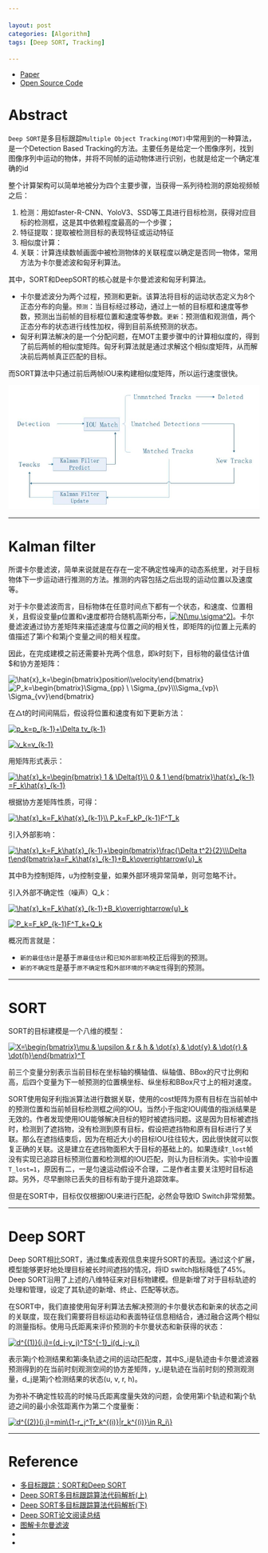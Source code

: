 ```yaml
---

layout: post
categories: [Algorithm]
tags: [Deep SORT, Tracking]

---
```


- [Paper](http://arxiv.org/pdf/1602.00763.pdf)
- [Open Source Code](https://github.com/abewley/sort)


# Abstract

`Deep SORT`是多目标跟踪`Multiple Object Tracking(MOT)`中常用到的一种算法，是一个Detection Based Tracking的方法。主要任务是给定一个图像序列，找到图像序列中运动的物体，并将不同帧的运动物体进行识别，也就是给定一个确定准确的id

整个计算架构可以简单地被分为四个主要步骤，当获得一系列待检测的原始视频帧之后：
1. 检测：用如faster-R-CNN、YoloV3、SSD等工具进行目标检测，获得对应目标的检测框，这是其中依赖程度最高的一个步骤；
2. 特征提取：提取被检测目标的表现特征或运动特征
3. 相似度计算：
4. 关联：计算连续数帧画面中被检测物体的关联程度以确定是否同一物体，常用方法为卡尔曼滤波和匈牙利算法。

其中，SORT和DeepSORT的核心就是卡尔曼滤波和匈牙利算法。
- 卡尔曼滤波分为两个过程，预测和更新。该算法将目标的运动状态定义为8个正态分布的向量。`预测`：当目标经过移动，通过上一帧的目标框和速度等参数，预测出当前帧的目标框位置和速度等参数。`更新`：预测值和观测值，两个正态分布的状态进行线性加权，得到目前系统预测的状态。
- 匈牙利算法解决的是一个分配问题，在MOT主要步骤中的计算相似度的，得到了前后两帧的相似度矩阵。匈牙利算法就是通过求解这个相似度矩阵，从而解决前后两帧真正匹配的目标。

而SORT算法中只通过前后两帧IOU来构建相似度矩阵，所以运行速度很快。

![](https://raw.githubusercontent.com/kakack/kakack.github.io/master/_images/20200928-1.JPG)

- - -

# Kalman filter

所谓卡尔曼滤波，简单来说就是在存在一定不确定性噪声的动态系统里，对于目标物体下一步运动进行推测的方法。推测的内容包括之后出现的运动位置以及速度等。

对于卡尔曼滤波而言，目标物体在任意时间点下都有一个状态，和速度、位置相关，且假设变量p位置和v速度都符合随机高斯分布，<a href="https://www.codecogs.com/eqnedit.php?latex=N(\mu,\sigma^2)" target="_blank"><img src="https://latex.codecogs.com/gif.latex?N(\mu,\sigma^2)" title="N(\mu,\sigma^2)" /></a>。卡尔曼滤波通过协方差矩阵来描述速度与位置之间的相关性，即矩阵的ij位置上元素的值描述了第i个和第j个变量之间的相关程度。

因此，在完成建模之前还需要补充两个信息，即$k$时刻下，目标物的最佳估计值$和协方差矩阵：

<p><img src="https://i.upmath.me/svg/%5Chat%7Bx%7D_k%3D%5Cbegin%7Bbmatrix%7Dposition%5C%5Cvelocity%5Cend%7Bbmatrix%7D" alt="\hat{x}_k=\begin{bmatrix}position\\velocity\end{bmatrix}" />
<img src="https://i.upmath.me/svg/P_k%3D%5Cbegin%7Bbmatrix%7D%5CSigma_%7Bpp%7D%20%5C%20%5CSigma_%7Bpv%7D%5C%5C%5CSigma_%7Bvp%7D%5C%20%5CSigma_%7Bvv%7D%5Cend%7Bbmatrix%7D" alt="P_k=\begin{bmatrix}\Sigma_{pp} \ \Sigma_{pv}\\\Sigma_{vp}\ \Sigma_{vv}\end{bmatrix}" /></p>

在△t的时间间隔后，假设将位置和速度有如下更新方法：

<a href="https://www.codecogs.com/eqnedit.php?latex=p_k=p_{k-1}&plus;\Delta&space;tv_{k-1}" target="_blank"><img src="https://latex.codecogs.com/svg.latex?p_k=p_{k-1}&plus;\Delta&space;tv_{k-1}" title="p_k=p_{k-1}+\Delta tv_{k-1}" /></a>

<a href="https://www.codecogs.com/eqnedit.php?latex=v_k=v_{k-1}" target="_blank"><img src="https://latex.codecogs.com/svg.latex?v_k=v_{k-1}" title="v_k=v_{k-1}" /></a>

用矩阵形式表示：

<a href="https://www.codecogs.com/eqnedit.php?latex=\hat{x}_k=\begin{bmatrix}&space;1&space;&&space;\Delta{t}\\&space;0&space;&&space;1&space;\end{bmatrix}\hat{x}_{k-1}&space;=F_k\hat{x}_{k-1}" target="_blank"><img src="https://latex.codecogs.com/svg.latex?\hat{x}_k=\begin{bmatrix}&space;1&space;&&space;\Delta{t}\\&space;0&space;&&space;1&space;\end{bmatrix}\hat{x}_{k-1}&space;=F_k\hat{x}_{k-1}" title="\hat{x}_k=\begin{bmatrix} 1 & \Delta{t}\\ 0 & 1 \end{bmatrix}\hat{x}_{k-1} =F_k\hat{x}_{k-1}" /></a>

根据协方差矩阵性质，可得：

<a href="https://www.codecogs.com/eqnedit.php?latex=\hat{x}_k=F_k\hat{x}_{k-1}\\&space;P_k=F_kP_{k-1}F^T_k" target="_blank"><img src="https://latex.codecogs.com/svg.latex?\hat{x}_k=F_k\hat{x}_{k-1}\\&space;P_k=F_kP_{k-1}F^T_k" title="\hat{x}_k=F_k\hat{x}_{k-1}\\ P_k=F_kP_{k-1}F^T_k" /></a>

引入外部影响：

<a href="https://www.codecogs.com/eqnedit.php?latex=\hat{x}_k=F_k\hat{x}_{k-1}&plus;\begin{bmatrix}\frac{\Delta&space;t^2}{2}\\\Delta&space;t\end{bmatrix}a=F_k\hat{x}_{k-1}&plus;B_k\overrightarrow{u}_k" target="_blank"><img src="https://latex.codecogs.com/svg.latex?\hat{x}_k=F_k\hat{x}_{k-1}&plus;\begin{bmatrix}\frac{\Delta&space;t^2}{2}\\\Delta&space;t\end{bmatrix}a=F_k\hat{x}_{k-1}&plus;B_k\overrightarrow{u}_k" title="\hat{x}_k=F_k\hat{x}_{k-1}+\begin{bmatrix}\frac{\Delta t^2}{2}\\\Delta t\end{bmatrix}a=F_k\hat{x}_{k-1}+B_k\overrightarrow{u}_k" /></a>

其中B为控制矩阵，u为控制变量，如果外部环境异常简单，则可忽略不计。

引入外部不确定性（噪声）Q_k：

<a href="https://www.codecogs.com/eqnedit.php?latex=\hat{x}_k=F_k\hat{x}_{k-1}&plus;B_k\overrightarrow{u}_k" target="_blank"><img src="https://latex.codecogs.com/svg.latex?\hat{x}_k=F_k\hat{x}_{k-1}&plus;B_k\overrightarrow{u}_k" title="\hat{x}_k=F_k\hat{x}_{k-1}+B_k\overrightarrow{u}_k" /></a>

<a href="https://www.codecogs.com/eqnedit.php?latex=P_k=F_kP_{k-1}F^T_k&plus;Q_k" target="_blank"><img src="https://latex.codecogs.com/svg.latex?P_k=F_kP_{k-1}F^T_k&plus;Q_k" title="P_k=F_kP_{k-1}F^T_k+Q_k" /></a>

概况而言就是：

- `新的最佳估计`是基于`原最佳估计`和`已知外部影响`校正后得到的预测。
- `新的不确定性`是基于`原不确定性`和`外部环境的不确定性`得到的预测。

- - -

# SORT

SORT的目标建模是一个八维的模型：

<a href="https://www.codecogs.com/eqnedit.php?latex=X=\begin{bmatrix}\mu&space;&&space;\upsilon&space;&&space;r&space;&&space;h&space;&&space;\dot{x}&space;&&space;\dot{y}&space;&&space;\dot{r}&space;&&space;\dot{h}\end{bmatrix}^T" target="_blank"><img src="https://latex.codecogs.com/gif.latex?X=\begin{bmatrix}\mu&space;&&space;\upsilon&space;&&space;r&space;&&space;h&space;&&space;\dot{x}&space;&&space;\dot{y}&space;&&space;\dot{r}&space;&&space;\dot{h}\end{bmatrix}^T" title="X=\begin{bmatrix}\mu & \upsilon & r & h & \dot{x} & \dot{y} & \dot{r} & \dot{h}\end{bmatrix}^T" /></a>

前三个变量分别表示当前目标在坐标轴的横轴值、纵轴值、BBox的尺寸比例和高，后四个变量为下一帧预测的位置横坐标、纵坐标和BBox尺寸上的相对速度。

SORT使用匈牙利指派算法进行数据关联，使用的cost矩阵为原有目标在当前帧中的预测位置和当前帧目标检测框之间的IOU。当然小于指定IOU阈值的指派结果是无效的。作者发现使用IOU能够解决目标的短时被遮挡问题。这是因为目标被遮挡时，检测到了遮挡物，没有检测到原有目标，假设把遮挡物和原有目标进行了关联。那么在遮挡结束后，因为在相近大小的目标IOU往往较大，因此很快就可以恢复正确的关联。这是建立在遮挡物面积大于目标的基础上的。如果连续`T_lost`帧没有实现已追踪目标预测位置和检测框的IOU匹配，则认为目标消失。实验中设置 `T_lost=1`，原因有二，一是匀速运动假设不合理，二是作者主要关注短时目标追踪。另外，尽早删除已丢失的目标有助于提升追踪效率。

但是在SORT中，目标仅仅根据IOU来进行匹配，必然会导致ID Switch非常频繁。

- - -

# Deep SORT

Deep SORT相比SORT，通过集成表观信息来提升SORT的表现。通过这个扩展，模型能够更好地处理目标被长时间遮挡的情况，将ID switch指标降低了45%。Deep SORT沿用了上述的八维特征来对目标物建模。但是新增了对于目标轨迹的处理和管理，设定了其轨迹的新增、终止、匹配等状态。

在SORT中，我们直接使用匈牙利算法去解决预测的卡尔曼状态和新来的状态之间的关联度，现在我们需要将目标运动和表面特征信息相结合，通过融合这两个相似的测量指标。使用马氏距离来评价预测的卡尔曼状态和新获得的状态：

<a href="https://www.codecogs.com/eqnedit.php?latex=d^{(1)}(i,j)=(d_j-y_j)^TS^{-1}_i(d_j-y_j)" target="_blank"><img src="https://latex.codecogs.com/gif.latex?d^{(1)}(i,j)=(d_j-y_j)^TS^{-1}_i(d_j-y_j)" title="d^{(1)}(i,j)=(d_j-y_j)^TS^{-1}_i(d_j-y_j)" /></a>

表示第j个检测结果和第i条轨迹之间的运动匹配度，其中S_i是轨迹由卡尔曼滤波器预测得到的在当前时刻观测空间的协方差矩阵，y_i是轨迹在当前时刻的预测观测量，d_j是第j个检测结果的状态(u, v, r, h)。

为弥补不确定性较高的时候马氏距离度量失效的问题，会使用第i个轨迹和第j个轨迹之间的最小余弦距离作为第二个度量衡：

<a href="https://www.codecogs.com/eqnedit.php?latex=d^{(2)}(i,j)=min\{1-r_j^Tr_k^{(i)}|r_k^{(i)}\in&space;R_i\}" target="_blank"><img src="https://latex.codecogs.com/gif.latex?d^{(2)}(i,j)=min\{1-r_j^Tr_k^{(i)}|r_k^{(i)}\in&space;R_i\}" title="d^{(2)}(i,j)=min\{1-r_j^Tr_k^{(i)}|r_k^{(i)}\in R_i\}" /></a>



- - -

# Reference

- [多目标跟踪：SORT和Deep SORT](https://zhuanlan.zhihu.com/p/59148865)
- [Deep SORT多目标跟踪算法代码解析(上)](https://zhuanlan.zhihu.com/p/133678626)
- [Deep SORT多目标跟踪算法代码解析(下)](https://zhuanlan.zhihu.com/p/133689982)
- [Deep SORT论文阅读总结](https://mp.weixin.qq.com/s?__biz=MzA4MjY4NTk0NQ==&mid=2247485748&idx=1&sn=eb0344e1fd47e627e3349e1b0c1b8ada&chksm=9f80b3a2a8f73ab4dd043a6947e66d0f95b2b913cdfcc620cfa5b995958efe1bb1ba23e60100&scene=126&sessionid=1587264986&key=1392818bdbc0aa1829bb274560d74860b77843df4c0179a2cede3a831ed1c279c4603661ecb8b761c481eecb80e5232d46768e615d1e6c664b4b3ff741a8492de87f9fab89805974de8b13329daee020&ascene=1&uin=NTA4OTc5NTky&devicetype=Windows+10+x64&version=62090069&lang=zh_CN&exportkey=AeR8oQO0h9Dr%2FAVfL6g0VGE%3D&pass_ticket=R0d5J%2BVWKbvqy93YqUC%2BtoKE9cFI22uY90G3JYLOU0LtrcYM2WzBJL2OxnAh0vLo)
- [图解卡尔曼滤波](https://zhuanlan.zhihu.com/p/39912633)
- []()
- []()